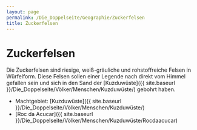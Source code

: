 ```yaml
---
layout: page
permalink: /Die_Doppelseite/Geographie/Zuckerfelsen
title: Zuckerfelsen
---
```


# Zuckerfelsen

Die Zuckerfelsen sind riesige, weiß-gräuliche und rohstoffreiche Felsen in Würfelform. Diese Felsen sollen einer Legende nach direkt vom Himmel gefallen sein und sich in den Sand der [Kuzduwüste]({{ site.baseurl }}/Die_Doppelseite/Völker/Menschen/Kuzduwüste/) gebohrt haben.

- Machtgebiet: [Kuzduwüste]({{ site.baseurl }}/Die_Doppelseite/Völker/Menschen/Kuzduwüste/)
- [Roc da Acucar]({{ site.baseurl }}/Die_Doppelseite/Völker/Menschen/Kuzduwüste/Rocdaacucar)

